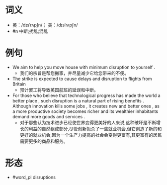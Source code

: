 # 词义
- 英：/dɪsˈrʌpʃn/； 美：/dɪsˈrʌpʃn/
- #n 中断;扰乱;混乱
# 例句
- We aim to help you move house with minimum disruption to yourself .
	- 我们的宗旨是帮您搬家，并尽量减少它给您带来的不便。
- The strike is expected to cause delays and disruption to flights from Britain
	- 预计罢工将导致英国航班的延误和中断。
- For those who believe that technological progress has made the world a better place , such disruption is a natural part of rising benefits . Although innovation kills some jobs , it creates new and better ones , as a more productive society becomes richer and its wealthier inhabitants demand more goods and services .
	- 对于那些认为技术进步已经使世界变得更美好的人来说,这种破坏是不断增长的利益的自然组成部分,尽管创新扼杀了一些就业机会,但它创造了新的和更好的就业机会,因为一个生产力提高的社会会变得更富有,其更富有的居民需要更多的商品和服务。
# 形态
- #word_pl disruptions
